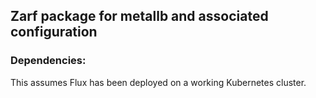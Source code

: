 ## Zarf package for metallb and associated configuration

### Dependencies:

This assumes Flux has been deployed on a working Kubernetes cluster.